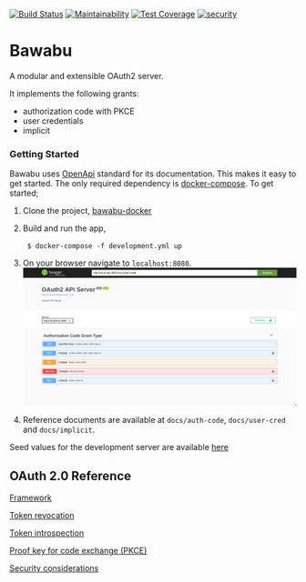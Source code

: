 [![Build Status](https://travis-ci.org/ngendah/bawabu.svg?branch=master)](https://travis-ci.org/ngendah/bawabu)
[![Maintainability](https://api.codeclimate.com/v1/badges/51b98d08a31b6234e6d0/maintainability)](https://codeclimate.com/github/ngendah/bawabu/maintainability)
[![Test Coverage](https://api.codeclimate.com/v1/badges/51b98d08a31b6234e6d0/test_coverage)](https://codeclimate.com/github/ngendah/bawabu/test_coverage)
[![security](https://hakiri.io/github/ngendah/bawabu/master.svg)](https://hakiri.io/github/ngendah/bawabu/master)

Bawabu 
=======================
A modular and extensible OAuth2 server.

It implements the following grants:
* authorization code with PKCE
* user credentials
* implicit

### Getting Started
Bawabu uses [OpenApi](https://www.openapis.org/) standard for its documentation. This makes it easy to get started.
The only required dependency is [docker-compose](https://docs.docker.com/compose/).
To get started;

1. Clone the project, [bawabu-docker](https://github.com/ngendah/bawabu-docker)

2. Build and run the app,
   ```
    $ docker-compose -f development.yml up
   ```
3. On your browser navigate to `localhost:8080`.
![Alt Text](./docs/pics/oauth2-server.png)

4. Reference documents are available at `docs/auth-code`, `docs/user-cred` and `docs/implicit`.

Seed values for the development server are available [here](./db/seeds.rb)


## OAuth 2.0 Reference
[Framework](https://tools.ietf.org/html/rfc6749)

[Token revocation](https://tools.ietf.org/html/rfc7009)

[Token introspection](https://tools.ietf.org/html/rfc7662)

[Proof key for code exchange (PKCE)](https://tools.ietf.org/html/rfc7636)

[Security considerations](https://tools.ietf.org/html/rfc6819)
